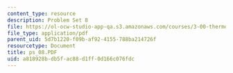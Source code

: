 ```yaml
---
content_type: resource
description: Problem Set 8
file: https://ol-ocw-studio-app-qa.s3.amazonaws.com/courses/3-00-thermodynamics-of-materials-fall-2002/a818928bdb5fac88d1ff0d166c076fdc_ps_08.PDF
file_type: application/pdf
parent_uid: 5d7b1220-f09b-af92-4155-788ba214726f
resourcetype: Document
title: ps_08.PDF
uid: a818928b-db5f-ac88-d1ff-0d166c076fdc
---
```

